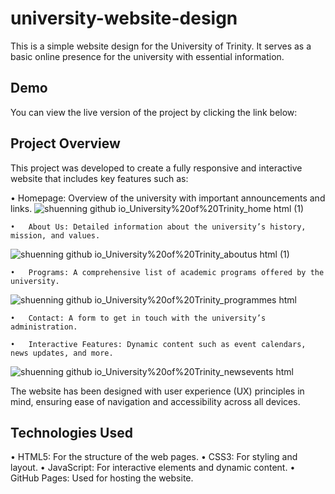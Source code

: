# university-website-design

This is a simple website design for the University of Trinity. It serves as a basic online presence for the university with essential information.

## Demo
You can view the live version of the project by clicking the link below:


## Project Overview
This project was developed to create a fully responsive and interactive website that includes key features such as:

•	Homepage: Overview of the university with important announcements and links.
 ![shuenning github io_University%20of%20Trinity_home html (1)](https://github.com/user-attachments/assets/9b596a1e-7e76-4ee0-b248-e376fd936ef1)
 
	•	About Us: Detailed information about the university’s history, mission, and values.
 ![shuenning github io_University%20of%20Trinity_aboutus html (1)](https://github.com/user-attachments/assets/e34f69b9-7cbb-45ca-b658-a8ddf0cd6b2c)
 
	•	Programs: A comprehensive list of academic programs offered by the university.
 ![shuenning github io_University%20of%20Trinity_programmes html](https://github.com/user-attachments/assets/70fcd69c-183f-41e2-a5a4-a1f32586bbe0)
 
	•	Contact: A form to get in touch with the university’s administration.
 
	•	Interactive Features: Dynamic content such as event calendars, news updates, and more.
 ![shuenning github io_University%20of%20Trinity_newsevents html](https://github.com/user-attachments/assets/4dc0e753-6810-4513-84b8-16b79926adf0)
 

The website has been designed with user experience (UX) principles in mind, ensuring ease of navigation and accessibility across all devices.

## Technologies Used
  •	HTML5: For the structure of the web pages.
  •	CSS3: For styling and layout.
  •	JavaScript: For interactive elements and dynamic content.
  •	GitHub Pages: Used for hosting the website.
